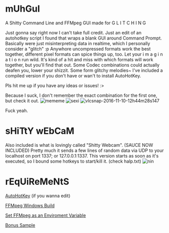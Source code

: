 # mUhGuI
A Shitty Command Line and FFMpeg GUI made for 
G L I T C H I N G

Just gonna say right now I can't take full credit. Just an edit of an autohotkey script I found that wraps a blank GUI around Command Prompt.
Basically were just misinterpreting data in realtime, which I personally consider a "glitch" :p
Anywhore uncompressed formats work the best together, different pixel formats can spice things up, too.
Let your i m a g i n a t i o n run wild.
It's kind of a hit and miss with which formats will work together, but you'll find that out.
Some Codec combinations could actually deafen you, lower your shizzit. Some form glitchy melodies~
I've included a compiled version if you don't have or wan't to install AutoHotKey.

Pls hit me up if you have any ideas or issues! :>


Because I suck, I don't remember the exact combination for the first one, but check it out.
![mememe](https://cloud.githubusercontent.com/assets/17163949/24837114/1127d566-1cea-11e7-843c-96d914227436.png)
![sexi](https://cloud.githubusercontent.com/assets/17163949/24837592/b9840a5e-1cf4-11e7-91cf-c72129c20c50.png)
![vlcsnap-2016-11-10-12h44m28s147](https://cloud.githubusercontent.com/assets/17163949/24837207/d11a6c70-1ceb-11e7-8108-99fc56e43776.png)

Fuck yeah.

# sHiTtY wEbCaM
Also included is what is lovingly called "Shitty Webcam".
(SAUCE NOW INCLUDED)
Pretty much it sends a few lines of random data via UDP to your localhost on port 1337; or 127.0.0.1:1337. 
This version starts as soon as it's executed, so I bound some hotkeys to start/kill it. (check halp.txt)
![nin](https://cloud.githubusercontent.com/assets/17163949/24837321/fe5fe658-1cee-11e7-9d92-4cc19cf1fa25.gif)

# rEqUiReMeNtS
[AutoHotKey](https://autohotkey.com/) (if you wanna edit)

[FFMpeg Windows Build](https://ffmpeg.zeranoe.com/builds/)

[Set FFMpeg as an Enviroment Variable](http://www.wikihow.com/Install-FFmpeg-on-Windows/)





[Bonus Sample](https://a.yiff.moe/nxnsnw.mp4)
